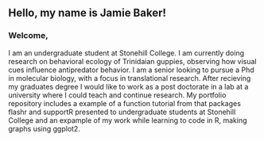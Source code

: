 ## Hello, my name is Jamie Baker!
### Welcome,
I am an undergraduate student at Stonehill College. I am currently doing research on behavioral ecology of Trinidaian guppies, observing how visual cues influence antipredator behavior. I am a senior looking to pursue a Phd in molecular biology, with a focus in translational research. After recieving my graduates degree I would like to work as a post doctorate in a lab at a university where I could teach and continue research. 
My portfolio repository includes a example of a function tutorial from that packages flashr and supportR presented to undergraduate students at Stonehill College and an expample of my work while learning to code in R, making graphs using ggplot2. 

<!--
**JamieBaker4/JamieBaker4** is a ✨ _special_ ✨ repository because its `README.md` (this file) appears on your GitHub profile.

Here are some ideas to get you started:

- 🔭 I’m currently working on ...
- 🌱 I’m currently learning ...
- 👯 I’m looking to collaborate on ...
- 🤔 I’m looking for help with ...
- 💬 Ask me about ...
- 📫 How to reach me: ...
- 😄 Pronouns: ...
- ⚡ Fun fact: ...
-->
